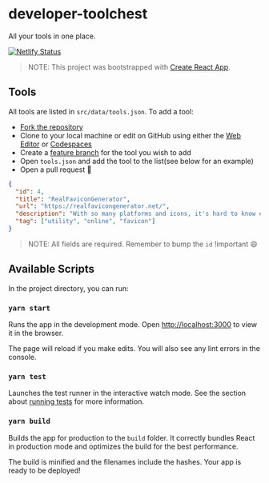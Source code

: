 # developer-toolchest

All your tools in one place.

[![Netlify Status](https://api.netlify.com/api/v1/badges/4dfb254f-61fb-449f-9583-4e19774de6e9/deploy-status)](https://app.netlify.com/sites/romantic-chandrasekhar-499964/deploys)

> NOTE: This project was bootstrapped with [Create React App](https://github.com/facebook/create-react-app).

## Tools

All tools are listed in `src/data/tools.json`. To add a tool:

- [Fork the repository](https://docs.github.com/en/get-started/quickstart/fork-a-repo)
- Clone to your local machine or edit on GitHub using either the [Web Editor](https://docs.github.com/en/codespaces/the-githubdev-web-based-editor) or [Codespaces](https://github.com/features/codespaces)
- Create a [feature branch](https://www.atlassian.com/git/tutorials/comparing-workflows/feature-branch-workflow) for the tool you wish to add
- Open `tools.json` and add the tool to the list(see below for an example)
- Open a pull request 🎉

```json
{
  "id": 4,
  "title": "RealFaviconGenerator",
  "url": "https://realfavicongenerator.net/",
  "description": "With so many platforms and icons, it's hard to know exactly what you should do. What are the dimensions of favicon.ico? How many Touch icons do I need? RealFaviconGenerator did the reseach and testing for you.",
  "tag": ["utility", "online", "favicon"]
}
```

> NOTE: All fields are required. Remember to bump the `id` !important 😄

## Available Scripts

In the project directory, you can run:

### `yarn start`

Runs the app in the development mode.
Open [http://localhost:3000](http://localhost:3000) to view it in the browser.

The page will reload if you make edits.
You will also see any lint errors in the console.

### `yarn test`

Launches the test runner in the interactive watch mode.
See the section about [running tests](https://facebook.github.io/create-react-app/docs/running-tests) for more information.

### `yarn build`

Builds the app for production to the `build` folder.
It correctly bundles React in production mode and optimizes the build for the best performance.

The build is minified and the filenames include the hashes.
Your app is ready to be deployed!
